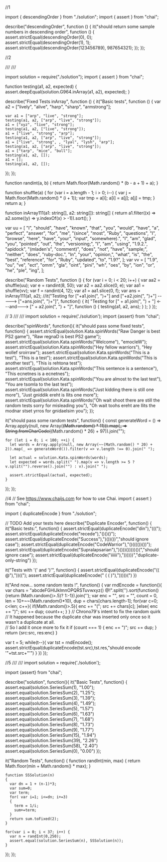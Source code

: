 //1

import { descendingOrder } from "./solution";
import { assert } from "chai";

describe("descendingOrder", function () {
it("should return some sample numbers in descending order", function () {
assert.strictEqual(descendingOrder(0), 0);
assert.strictEqual(descendingOrder(1), 1);
assert.strictEqual(descendingOrder(123456789), 987654321);
});
});

//2

/// <reference path="/runner/typings/main/ambient/mocha/index.d.ts" />
/// <reference path="/runner/typings/main/ambient/chai/index.d.ts" />

import solution = require("./solution");
import { assert } from "chai";

function testing(a1, a2, expected) {
assert.deepEqual(solution.G964.inArray(a1, a2), expected);
}

describe("Fixed Tests inArray", function () {
it("Basic tests", function () {
var a2 = ["lively", "alive", "harp", "sharp", "armstrong"];

    var a1 = ["arp", "live", "strong"];
    testing(a1, a2, ["arp", "live", "strong"]);
    a1 = ["xyz", "live", "strong"];
    testing(a1, a2, ["live", "strong"]);
    a1 = ["live", "strong", "arp"];
    testing(a1, a2, ["arp", "live", "strong"]);
    a1 = ["live", "strong", , "lyal", "lysh", "arp"];
    testing(a1, a2, ["arp", "live", "strong"]);
    a1 = ["tarp", "mice", "bull"];
    testing(a1, a2, []);
    a1 = [];
    testing(a1, a2, []);

});
});

function randint(a, b) {
return Math.floor(Math.random() \* (b - a + 1) + a);
}

function shuffle(a) {
for (var i = a.length - 1; i > 0; i--) {
var j = Math.floor(Math.random() \* (i + 1));
var tmp = a[i];
a[i] = a[j];
a[j] = tmp;
}
return a;
}

function inArray111(a1: string[], a2: string[]): string[] {
return a1.filter((x) => a2.some((y) => y.indexOf(x) > -1)).sort();
}

var uu = [
"I",
"should",
"have",
"known",
"that",
"you",
"would",
"have",
"a",
"perfect",
"answer",
"for",
"me",
"(since",
"most",
"Ruby",
"questions",
"I",
"browse",
"here",
"have",
"your",
"input",
"somewhere).",
"I",
"am",
"glad",
"you",
"pointed",
"out",
"the",
"versioning;",
"I",
"am",
"using",
"1.9.2.",
"apidock",
"(mladen's",
"comment)",
"does",
"not",
"have",
"sample;",
"neither",
"does",
"ruby-doc.",
"In",
"your",
"opinion,",
"what",
"is",
"the",
"best",
"reference",
"for",
"Ruby",
"updated",
"to",
"1.9?",
];
var vv = [
"1.9",
"ou",
"ve",
"ect",
"omm",
"gla",
"oint",
"pini",
"wh",
"oes",
"by",
"ion",
"or",
"he",
"ple",
"ing",
];

describe("Random Tests", function () {
for (var i = 0; i < 20; i++) {
var aa2 = shuffle(uu);
var e = randint(8, 50);
var a2 = aa2.slice(0, e);
var aa1 = shuffle(vv);
var f = randint(4, 12);
var a1 = aa1.slice(0, f);
var ans = inArray111(a1, a2);
//it("Testing for ["+a1.join(", ")+"] and ["+a2.join(", ")+"] -----> ["+ans.join(", ")+"]", function() {
it(
"Testing for [" + a1.join(", ") + "] <---and---> [" + a2.join(", ") + "]",
function () {
testing(a1, a2, ans);
}
);
}
});

// 3
/// <reference path="/runner/typings/mocha/index.d.ts" />
/// <reference path="/runner/typings/chai/index.d.ts" />
import solution = require('./solution');
import {assert} from "chai";

describe("spinWords", function(){
it("should pass some fixed tests", function() {
assert.strictEqual(solution.Kata.spinWords("Raw Danger is best PS2 game"), "Raw regnaD is best PS2 game");
assert.strictEqual(solution.Kata.spinWords("Welcome"), "emocleW");
assert.strictEqual(solution.Kata.spinWords("Hey fellow warriors"), "Hey wollef sroirraw");
assert.strictEqual(solution.Kata.spinWords("This is a test"), "This is a test");
assert.strictEqual(solution.Kata.spinWords("This is another test"), "This is rehtona test");
assert.strictEqual(solution.Kata.spinWords("This sentence is a sentence"), "This ecnetnes is a ecnetnes");
assert.strictEqual(solution.Kata.spinWords("You are almost to the last test"), "You are tsomla to the last test");
assert.strictEqual(solution.Kata.spinWords("Just kidding there is still one more"), "Just gniddik ereht is llits one more");
assert.strictEqual(solution.Kata.spinWords("Oh wait shoot there are still the random tests sorry for misleading you"), "Oh wait toohs ereht are llits the modnar stset yrros for gnidaelsim you");
});

it("should pass some random tests", function() {
const generateWord = () => Array.apply(null, new Array(~~(Math.random() \* 11))).map(\_ => String.fromCharCode(~~(Math.random() \* 26) + 97)).join("");

    for (let i = 0; i < 100; ++i) {
      let words = Array.apply(null, new Array(~~(Math.random() * 20) + 2)).map(_ => generateWord()).filter(v => v.length !== 0).join(" ");

      let actual = solution.Kata.spinWords(words);
      let expected = words.split(" ").map(v => v.length >= 5 ? v.split("").reverse().join("") : v).join(" ");

      assert.strictEqual(actual, expected);
    }

});
});

//4
// See https://www.chaijs.com for how to use Chai.
import { assert } from "chai";

import { duplicateEncode } from "./solution";

// TODO Add your tests here
describe("Duplicate Encoder", function() {
it("Basic tests:", function() {
assert.strictEqual(duplicateEncode("din"),"(((");
assert.strictEqual(duplicateEncode("recede"),"()()()");
assert.strictEqual(duplicateEncode("Success"),")())())","should ignore case");
assert.strictEqual(duplicateEncode("CodeWarrior"),"()(((())())");
assert.strictEqual(duplicateEncode("Supralapsarian"),")()))()))))()(","should ignore case");
assert.strictEqual(duplicateEncode("iiiiii"),"))))))","duplicate-only-string")
});

it("Tests with '(' and ')'", function() {
assert.strictEqual(duplicateEncode("(( @"),"))((");
assert.strictEqual(duplicateEncode(" ( ( )"),")))))(")
})

it("And now... some random tests !", function() {
var rndEncode = function(){
var chars = "abcdeFGHIJklmnOPQRSTuvwxyz() @!".split('').sort(function(){return (Math.random()>.5)? 1:-1}).join('');
var enc = "", src = "", count = 0, len = 10+~~(Math.random()\*10), dup = chars[chars.length-1];
for(var c=0; c<len; c++){
if(Math.random()>.5){
enc += "(";
src += chars[c];
}else{
enc += ")";
src += dup;
count++;
}
}
// Chrono79's intent to fix the random quirk  
 // It happened because the duplicate char was inserted only once so it wasn't a duplicate at all.  
 // So I add it once more to fix it
if (count === 1) {
enc += ")";
src += dup;
}  
 return {src:src, res:enc}
}

var t = 5;
while(t--){
var tst = rndEncode();
assert.strictEqual(duplicateEncode(tst.src),tst.res,"should encode '"+tst.src+"'")
}
})
});

//5
/// <reference path="/runner/typings/mocha/index.d.ts" />
/// <reference path="/runner/typings/chai/index.d.ts" />
import solution = require('./solution');

import {assert} from "chai";

describe("solution", function(){
it("Basic Tests", function() {
assert.equal(solution.SeriesSum(1), "1.00");
assert.equal(solution.SeriesSum(2), "1.25");
assert.equal(solution.SeriesSum(3), "1.39");
assert.equal(solution.SeriesSum(4), "1.49");
assert.equal(solution.SeriesSum(5), "1.57")
assert.equal(solution.SeriesSum(6), "1.63")
assert.equal(solution.SeriesSum(7), "1.68")
assert.equal(solution.SeriesSum(8), "1.73")
assert.equal(solution.SeriesSum(9), "1.77")
assert.equal(solution.SeriesSum(15), "1.94")
assert.equal(solution.SeriesSum(39), "2.26")
assert.equal(solution.SeriesSum(58), "2.40")
assert.equal(solution.SeriesSum(0), "0.00")
});

it("Random Tests", function() {
function randInt(min, max) {
return Math.floor(min + Math.random() \* max);
}

    function SSSolution(n)
    {
      var dn = 1 + (n-1)*3;
      var sum=0;
      var term;
      for( var i=1; i<=dn; i+=3)
      {
        term = 1/i;
        sum+=term;
      }
      return sum.toFixed(2);
    }

    for(var i = 0; i < 37; i++) {
      var n = randInt(0,250);
      assert.equal(solution.SeriesSum(n), SSSolution(n));
    }

});
});
